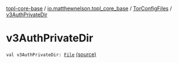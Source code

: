 [topl-core-base](../../index.md) / [io.matthewnelson.topl_core_base](../index.md) / [TorConfigFiles](index.md) / [v3AuthPrivateDir](./v3-auth-private-dir.md)

# v3AuthPrivateDir

`val v3AuthPrivateDir: `[`File`](https://docs.oracle.com/javase/6/docs/api/java/io/File.html) [(source)](https://github.com/05nelsonm/TorOnionProxyLibrary-Android/blob/master/topl-core-base/src/main/java/io/matthewnelson/topl_core_base/TorConfigFiles.kt#L145)